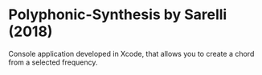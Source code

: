# Polyphonic-Synthesis by Sarelli (2018)
Console application developed in Xcode, that allows you to create a chord from a selected frequency.
